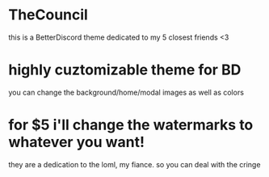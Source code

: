 # TheCouncil
this is a BetterDiscord theme dedicated to my 5 closest friends <3

# highly cuztomizable theme for BD
you can change the background/home/modal images as well as colors

# for $5 i'll change the watermarks to whatever you want!
they are a dedication to the loml, my fiance. so you can deal with the cringe
